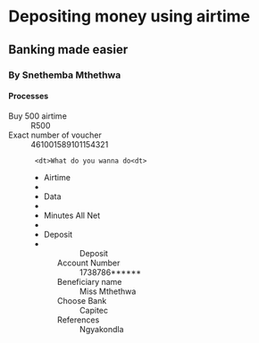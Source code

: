 
<html lang="en">
<head>
      <meta charset="UTF-8">
      <meta http-equiv="X-UA-Compatible" content="IE=edge">
	  <meta name="viewport" content="width=device-width, initial-scale=1.0">
	  <link rel="stylesheet" href="style.css" >
	  
 </head> 
 <body>
 
 <h1>Depositing money using airtime</h1>
 <h2>Banking made easier</h2>
 <h3>By Snethemba Mthethwa</h3>
 <h4>Processes</h4>

 <dt>Buy 500 airtime<dt>
	 <dd>R500<dd>
		 
 <dt>Exact number of voucher<dt>
 <dd>461001589101154321<dd>

	 <dt>What do you wanna do<dt>
  <ul>
	<li>Airtime<li>  
 <li>Data<li> <li>Minutes All Net<li>
 <li>Deposit<li>  <ul>
  <dd>Deposit <dd>
	  
  <dt>Account Number<dt>
  <dd>1738786******<dd>

<dt>Beneficiary name<dt>
  <dd>Miss Mthethwa<dd>

  <dt>Choose Bank<dt>
  <dd>Capitec<dd>

<dt>References<dt>
<dd>Ngyakondla<dd>
  
 
 </body>
 </html>
